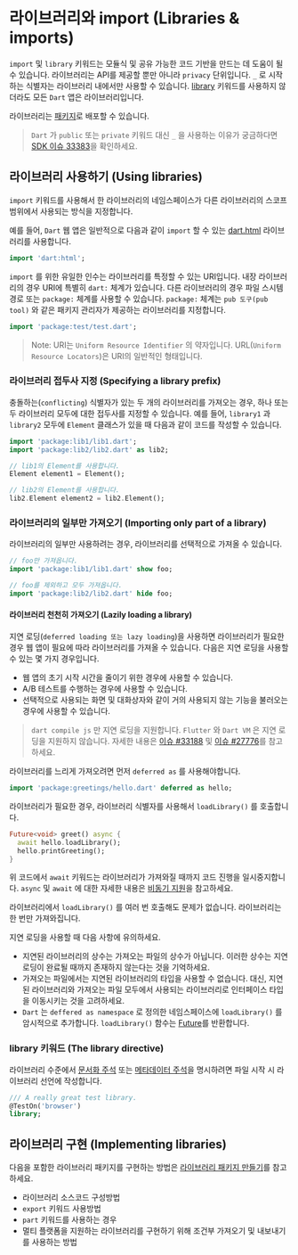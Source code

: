 # 라이브러리와 import (Libraries & imports)
`import` 및 `library` 키워드는 모듈식 및 공유 가능한 코드 기반을 만드는 데 도움이 될 수 있습니다. 라이브러리는 API를 제공할 뿐만 아니라 `privacy` 단위입니다. `_` 로 시작하는 식별자는 라이브러리 내에서만 사용할 수 있습니다. [library](https://dart.dev/language/libraries#library-directive) 키워드를 사용하지 않더라도 모든 `Dart` 앱은 라이브러리입니다.

라이브러리는 [패키지](https://dart.dev/guides/packages)로 배포할 수 있습니다.

> `Dart` 가 `public` 또는 `private` 키워드 대신 `_` 을 사용하는 이유가 궁금하다면 [SDK 이슈 33383](https://github.com/dart-lang/sdk/issues/33383)을 확인하세요.

## 라이브러리 사용하기 (Using libraries)
`import` 키워드를 사용해서 한 라이브러리의 네임스페이스가 다른 라이브러리의 스코프 범위에서 사용되는 방식을 지정합니다.

예를 들어, `Dart` 웹 앱은 일반적으로 다음과 같이 `import` 할 수 있는 [dart.html](https://api.dart.dev/stable/2.19.6/dart-html/dart-html-library.html) 라이브러리를 사용합니다.
```dart
import 'dart:html';
```

`import` 를 위한 유일한 인수는 라이브러리를 특정할 수 있는 URI입니다. 내장 라이브러리의 경우 URI에 특별히 `dart:` 체계가 있습니다. 다른 라이브러리의 경우 파일 스시템 경로 또는 `package:` 체계를 사용할 수 있습니다. `package:` 체계는 `pub 도구(pub tool)` 와 같은 패키지 관리자가 제공하는 라이브러리를 지정합니다.
```dart
import 'package:test/test.dart';
```

> Note: URI는 `Uniform Resource Identifier` 의 약자입니다. URL(`Uniform Resource Locators`)은 URI의 일반적인 형태입니다.

### 라이브러리 접두사 지정 (Specifying a library prefix)
충돌하는(`conflicting`) 식별자가 있는 두 개의 라이브러리를 가져오는 경우, 하나 또는 두 라이브러리 모두에 대한 접두사를 지정할 수 있습니다. 예를 들어, `library1` 과 `library2` 모두에 `Element` 클래스가 있을 때 다음과 같이 코드를 작성할 수 있습니다.
```dart
import 'package:lib1/lib1.dart';
import 'package:lib2/lib2.dart' as lib2;

// lib1의 Element를 사용합니다.
Element element1 = Element();

// lib2의 Element를 사용합니다.
lib2.Element element2 = lib2.Element();
```

### 라이브러리의 일부만 가져오기 (Importing only part of a library)
라이브러리의 일부만 사용하려는 경우, 라이브러리를 선택적으로 가져올 수 있습니다.
```dart
// foo만 가져옵니다.
import 'package:lib1/lib1.dart' show foo;

// foo를 제외하고 모두 가져옵니다.
import 'package:lib2/lib2.dart' hide foo;
```

#### 라이브러리 천천히 가져오기 (Lazily loading a library)
지연 로딩(`deferred loading 또는 lazy loading`)을 사용하면 라이브러리가 필요한 경우 웹 앱이 필요에 따라 라이브러리를 가져올 수 있습니다. 다음은 지연 로딩을 사용할 수 있는 몇 가지 경우입니다.

- 웹 앱의 초기 시작 시간을 줄이기 위한 경우에 사용할 수 있습니다.
- A/B 테스트를 수행하는 경우에 사용할 수 있습니다.
- 선택적으로 사용되는 화면 및 대화상자와 같이 거의 사용되지 않는 기능을 불러오는 경우에 사용할 수 있습니다.

> `dart compile js` 만 지연 로딩을 지원합니다. `Flutter` 와 `Dart VM` 은 지연 로딩을 지원하지 않습니다. 자세한 내용은 [이슈 #33188](https://github.com/dart-lang/sdk/issues/33118) 및 [이슈 #27776](https://github.com/dart-lang/sdk/issues/27776)를 참고하세요.

라이브러리를 느리게 가져오려면 먼저 `deferred as` 를 사용해야합니다.
```dart
import 'package:greetings/hello.dart' deferred as hello;
```

라이브러리가 필요한 경우, 라이브러리 식별자를 사용해서 `loadLibrary()` 를 호출합니다.
```dart
Future<void> greet() async {
  await hello.loadLibrary();
  hello.printGreeting();
}
```

위 코드에서 `await` 키워드는 라이브러리가 가져와질 때까지 코드 진행을 일시중지합니다. `async` 및 `await` 에 대한 자세한 내용은 [비동기 지원](https://dart.dev/language/async)을 참고하세요.

라이브러리에서 `loadLibrary()` 를 여러 번 호출해도 문제가 없습니다. 라이브러리는 한 번만 가져와집니다.

지연 로딩을 사용할 때 다음 사항에 유의하세요.

- 지연된 라이브러리의 상수는 가져오는 파일의 상수가 아닙니다. 이러한 상수는 지연 로딩이 완료될 때까지 존재하지 않는다는 것을 기억하세요.
- 가져오는 파일에서는 지연된 라이브러리의 타입을 사용할 수 없습니다. 대신, 지연된 라이브러리와 가져오는 파일 모두에서 사용되는 라이브러리로 인터페이스 타입을 이동시키는 것을 고려하세요.
- `Dart` 는 `deffered as namespace` 로 정의한 네임스페이스에 `loadLibrary()` 를 암시적으로 추가합니다. `loadLibrary()` 함수는 [Future](https://dart.dev/guides/libraries/library-tour#future)를 반환합니다.

### library 키워드 (The library directive)
라이브러리 수준에서 [문서화 주석](https://dart.dev/guides/language/effective-dart/documentation#consider-writing-a-library-level-doc-comment) 또는 [메타데이터 주석](https://dart.dev/language/metadata)을 명시하려면 파일 시작 시 라이브러리 선언에 작성합니다.
```dart
/// A really great test library.
@TestOn('browser')
library;
```

## 라이브러리 구현 (Implementing libraries)
다음을 포함한 라이브러리 패키지를 구현하는 방법은 [라이브러리 패키지 만들기](https://dart.dev/guides/libraries/create-library-packages)를 참고하세요.

- 라이브러리 소스코드 구성방법
- `export` 키워드 사용방법
- `part` 키워드를 사용하는 경우
- 멀티 플랫폼을 지원하는 라이브러리를 구현하기 위해 조건부 가져오기 및 내보내기를 사용하는 방법